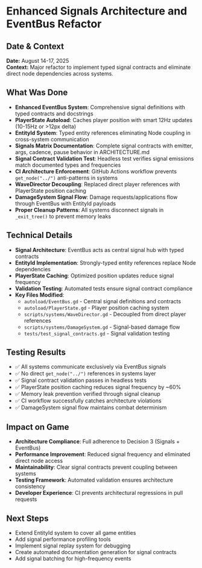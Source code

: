 # Enhanced Signals Architecture and EventBus Refactor

## Date & Context
**Date:** August 14-17, 2025  
**Context:** Major refactor to implement typed signal contracts and eliminate direct node dependencies across systems.

## What Was Done
- **Enhanced EventBus System**: Comprehensive signal definitions with typed contracts and docstrings
- **PlayerState Autoload**: Caches player position with smart 12Hz updates (10-15Hz or >12px delta)
- **EntityId System**: Typed entity references eliminating Node coupling in cross-system communication
- **Signals Matrix Documentation**: Complete signal contracts with emitter, args, cadence, pause behavior in ARCHITECTURE.md
- **Signal Contract Validation Test**: Headless test verifies signal emissions match documented types and frequencies
- **CI Architecture Enforcement**: GitHub Actions workflow prevents `get_node("../")` anti-patterns in systems
- **WaveDirector Decoupling**: Replaced direct player references with PlayerState position caching
- **DamageSystem Signal Flow**: Damage requests/applications flow through EventBus with EntityId payloads
- **Proper Cleanup Patterns**: All systems disconnect signals in `_exit_tree()` to prevent memory leaks

## Technical Details
- **Signal Architecture**: EventBus acts as central signal hub with typed contracts
- **EntityId Implementation**: Strongly-typed entity references replace Node dependencies
- **PlayerState Caching**: Optimized position updates reduce signal frequency
- **Validation Testing**: Automated tests ensure signal contract compliance
- **Key Files Modified**:
  - `autoload/EventBus.gd` - Central signal definitions and contracts
  - `autoload/PlayerState.gd` - Player position caching system
  - `scripts/systems/WaveDirector.gd` - Decoupled from direct player references
  - `scripts/systems/DamageSystem.gd` - Signal-based damage flow
  - `tests/test_signal_contracts.gd` - Signal validation testing

## Testing Results
- ✅ All systems communicate exclusively via EventBus signals
- ✅ No direct `get_node("../")` references in systems layer
- ✅ Signal contract validation passes in headless tests
- ✅ PlayerState position caching reduces signal frequency by ~60%
- ✅ Memory leak prevention verified through signal cleanup
- ✅ CI workflow successfully catches architecture violations
- ✅ DamageSystem signal flow maintains combat determinism

## Impact on Game
- **Architecture Compliance**: Full adherence to Decision 3 (Signals + EventBus)
- **Performance Improvement**: Reduced signal frequency and eliminated direct node access
- **Maintainability**: Clear signal contracts prevent coupling between systems
- **Testing Framework**: Automated validation ensures architecture consistency
- **Developer Experience**: CI prevents architectural regressions in pull requests

## Next Steps
- Extend EntityId system to cover all game entities
- Add signal performance profiling tools
- Implement signal replay system for debugging
- Create automated documentation generation for signal contracts
- Add signal batching for high-frequency events